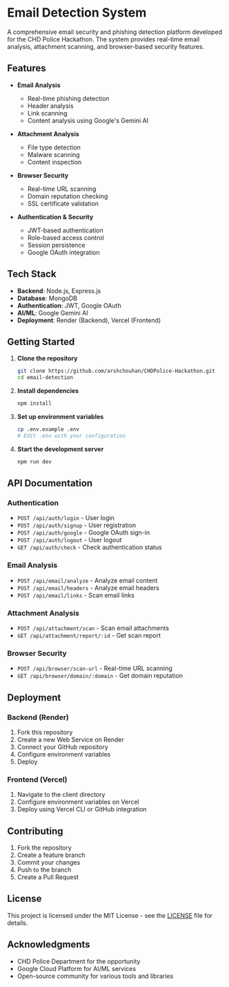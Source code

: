 # Email Detection System

A comprehensive email security and phishing detection platform developed for the CHD Police Hackathon. The system provides real-time email analysis, attachment scanning, and browser-based security features.

## Features

- **Email Analysis**
  - Real-time phishing detection
  - Header analysis
  - Link scanning
  - Content analysis using Google's Gemini AI

- **Attachment Analysis**
  - File type detection
  - Malware scanning
  - Content inspection

- **Browser Security**
  - Real-time URL scanning
  - Domain reputation checking
  - SSL certificate validation

- **Authentication & Security**
  - JWT-based authentication
  - Role-based access control
  - Session persistence
  - Google OAuth integration

## Tech Stack

- **Backend**: Node.js, Express.js
- **Database**: MongoDB
- **Authentication**: JWT, Google OAuth
- **AI/ML**: Google Gemini AI
- **Deployment**: Render (Backend), Vercel (Frontend)

## Getting Started

1. **Clone the repository**
   ```bash
   git clone https://github.com/arshchouhan/CHDPolice-Hackathon.git
   cd email-detection
   ```

2. **Install dependencies**
   ```bash
   npm install
   ```

3. **Set up environment variables**
   ```bash
   cp .env.example .env
   # Edit .env with your configuration
   ```

4. **Start the development server**
   ```bash
   npm run dev
   ```

## API Documentation

### Authentication

- `POST /api/auth/login` - User login
- `POST /api/auth/signup` - User registration
- `POST /api/auth/google` - Google OAuth sign-in
- `POST /api/auth/logout` - User logout
- `GET /api/auth/check` - Check authentication status

### Email Analysis

- `POST /api/email/analyze` - Analyze email content
- `POST /api/email/headers` - Analyze email headers
- `POST /api/email/links` - Scan email links

### Attachment Analysis

- `POST /api/attachment/scan` - Scan email attachments
- `GET /api/attachment/report/:id` - Get scan report

### Browser Security

- `POST /api/browser/scan-url` - Real-time URL scanning
- `GET /api/browser/domain/:domain` - Get domain reputation

## Deployment

### Backend (Render)

1. Fork this repository
2. Create a new Web Service on Render
3. Connect your GitHub repository
4. Configure environment variables
5. Deploy

### Frontend (Vercel)

1. Navigate to the client directory
2. Configure environment variables on Vercel
3. Deploy using Vercel CLI or GitHub integration

## Contributing

1. Fork the repository
2. Create a feature branch
3. Commit your changes
4. Push to the branch
5. Create a Pull Request

## License

This project is licensed under the MIT License - see the [LICENSE](LICENSE) file for details.

## Acknowledgments

- CHD Police Department for the opportunity
- Google Cloud Platform for AI/ML services
- Open-source community for various tools and libraries